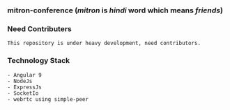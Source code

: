 ### mitron-conference (*mitron* is *hindi* word which means *friends*)

### Need Contributers
```
This repository is under heavy development, need contributors.
```

### Technology Stack
``` 
- Angular 9
- NodeJs
- ExpressJs
- SocketIo
- webrtc using simple-peer
```
